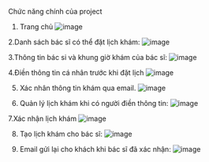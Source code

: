 Chức năng chính của project
1. Trang chủ
  ![image](https://github.com/user-attachments/assets/97539336-0c6e-4870-b1fd-5bab16a59159)

2.Danh sách bác sĩ có thể đặt lịch khám:
  ![image](https://github.com/user-attachments/assets/26ea7d5f-5340-4acf-bbff-ac5687618b89)

3.Thông tin bác si và khung giờ khám của bác sĩ:
  ![image](https://github.com/user-attachments/assets/2ef9928e-7e53-4657-9a66-1b61c2ab8508)

4.Điền thông tin cá nhân trước khi đặt lịch
  ![image](https://github.com/user-attachments/assets/4d794faa-965d-4fc9-9013-e88f116c2d50)

5. Xác nhân thông tin khám qua email.
  ![image](https://github.com/user-attachments/assets/d6264328-e1cd-415c-b4fa-e744ac164b57)

6. Quản lý lịch khám khi có người điền thông tin:
  ![image](https://github.com/user-attachments/assets/537f3733-cb22-4593-b488-973c1606cc26)

7.Xác nhận lịch khám
  ![image](https://github.com/user-attachments/assets/56c7f38c-0846-468d-8e67-6756bb211b9d)

8. Tạo lịch khám cho bác sĩ:
   ![image](https://github.com/user-attachments/assets/9db3d2a6-14e9-474d-8f15-4d3e560bd562)

9. Email gửi lại cho khách khi bác sĩ đã xác nhận:
   ![image](https://github.com/user-attachments/assets/0f047ae7-2121-42c5-8443-4bc73ba5eb24)







